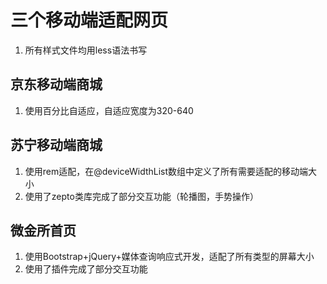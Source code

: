 # 三个移动端适配网页

1. 所有样式文件均用less语法书写

## 京东移动端商城

1. 使用百分比自适应，自适应宽度为320-640

## 苏宁移动端商城

1. 使用rem适配，在@deviceWidthList数组中定义了所有需要适配的移动端大小
2. 使用了zepto类库完成了部分交互功能（轮播图，手势操作）

##  微金所首页

1. 使用Bootstrap+jQuery+媒体查询响应式开发，适配了所有类型的屏幕大小
2. 使用了插件完成了部分交互功能

